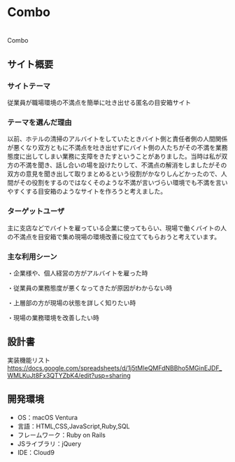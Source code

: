 # Combo

# <!--ここにアプリ名を入力-->
Combo
​
## サイト概要
### サイトテーマ
<!--何を『目的』とし、どのような『分類』なのかを簡潔に書く-->
​従業員が職場環境の不満点を簡単に吐き出せる匿名の目安箱サイト
### テーマを選んだ理由
<!--なぜこのようなテーマにしたかを説明する-->
​以前、ホテルの清掃のアルバイトをしていたときバイト側と責任者側の人間関係が悪くなり双方ともに不満点を吐き出せずにバイト側の人たちがその不満を業務態度に出してしまい業務に支障をきたすということがありました。当時は私が双方の不満を聞き、話し合いの場を設けたりして、不満点の解消をしましたがその双方の意見を聞き出して取りまとめるという役割がかなりしんどかったので、人間がその役割をするのではなくそのような不満が言いづらい環境でも不満を言いやすくする目安箱のようなサイトを作ろうと考えました。
### ターゲットユーザ
<!--誰に使ってもらうかを具体的に記載する-->
​主に支店などでバイトを雇っている企業に使ってもらい、現場で働くバイトの人の不満点を目安箱で集め現場の環境改善に役立ててもらおうと考えています。
### 主な利用シーン
<!--どのような時に使うのかの状況を記載すること-->
・企業様や、個人経営の方がアルバイトを雇った時

・従業員の業務態度が悪くなってきたが原因がわからない時

・上層部の方が現場の状態を詳しく知りたい時

・現場の業務環境を改善したい時
## 設計書
<!--テーマを設定・提出する時点では不要です-->
実装機能リスト
https://docs.google.com/spreadsheets/d/1j5tMIeQMFdNBBho5MGinEJDF_WMLKuJt8Fx3QTYZbK4/edit?usp=sharing

## 開発環境
- OS：macOS Ventura
- 言語：HTML,CSS,JavaScript,Ruby,SQL
- フレームワーク：Ruby on Rails
- JSライブラリ：jQuery
- IDE：Cloud9

